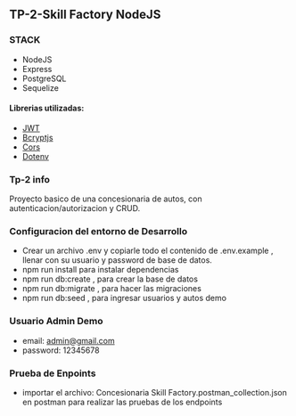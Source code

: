 ## TP-2-Skill Factory NodeJS

### STACK

- NodeJS
- Express
- PostgreSQL
- Sequelize

#### Librerias utilizadas:

- [JWT ](https://www.npmjs.com/package/jsonwebtoken)
- [Bcryptjs](https://www.npmjs.com/package/bcryptjs)
- [Cors](https://www.npmjs.com/package/cors)
- [Dotenv](https://www.npmjs.com/package/dotenv)

### Tp-2 info

Proyecto basico de una concesionaria de autos, con autenticacion/autorizacion y CRUD.

### Configuracion del entorno de Desarrollo

- Crear un archivo .env y copiarle todo el contenido de .env.example , llenar con su usuario y password de base de datos.
- npm run install para instalar dependencias
- npm run db:create , para crear la base de datos
- npm run db:migrate , para hacer las migraciones
- npm run db:seed , para ingresar usuarios y autos demo

### Usuario Admin Demo

- email: admin@gmail.com
- password: 12345678

### Prueba de Enpoints

- importar el archivo: Concesionaria Skill Factory.postman_collection.json en postman
  para realizar las pruebas de los endpoints
